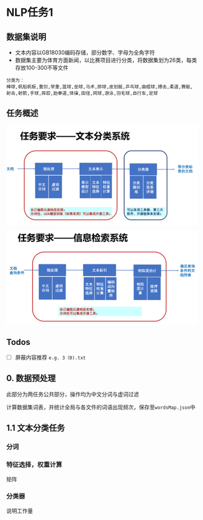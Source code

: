 # NLP任务1

## 数据集说明

- 文本内容以GB18030编码存储，部分数字、字母为全角字符
- 数据集主要为体育方面新闻，以比赛项目进行分类，将数据集划为26类，每类存放100-300不等文件

```
分类为：
棒球,帆船帆板,重剑,举重,篮球,垒球,马术,排球,皮划艇,乒乓球,曲棍球,搏击,柔道,赛艇,射击,射箭,手球,摔跤,跆拳道,体操,田径,网球,游泳,羽毛球,自行车,足球
```

## 任务概述

![task_classification](doc/task_classification.png)

![task_query](doc/task_query.png)


## Todos

- [ ] 屏蔽内容推荐   `e.g. 3（0).txt`

## 0. 数据预处理

此部分为两任务公共部分，操作均为中文分词与虚词过滤

计算数据集词表，并统计全局与各文件的词语出现频次，保存至`wordsMap.json`中

## 1.1 文本分类任务


### 分词



### 特征选择，权重计算

矩阵



### 分类器

说明工作量
